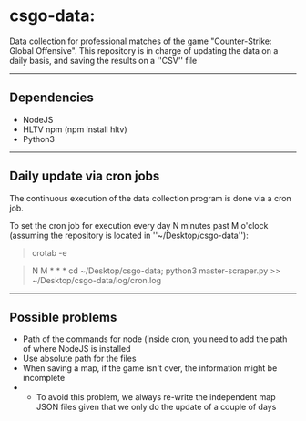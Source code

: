 # csgo-data: 

Data collection for professional matches of the game "Counter-Strike: Global Offensive". This repository is in charge of updating the data on a daily basis, and saving the results on a ''CSV'' file

---

## Dependencies

* NodeJS
* HLTV npm (npm install hltv)
* Python3

---

## Daily update via cron jobs

The continuous execution of the data collection program is done via a cron job.

To set the cron job for execution every day N minutes past M o'clock (assuming the repository is located in ''~/Desktop/csgo-data''):

> crotab -e

> N M * * * cd ~/Desktop/csgo-data; python3 master-scraper.py >> ~/Desktop/csgo-data/log/cron.log



---

## Possible problems

* Path of the commands for node (inside cron, you need to add the path of where NodeJS is installed
* Use absolute path for the files
* When saving a map, if the game isn't over, the information might be incomplete
* * To avoid this problem, we always re-write the independent map JSON files given that we only do the update of a couple of days
